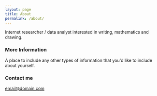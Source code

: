 ```yaml
---
layout: page
title: About
permalink: /about/
---
```


Internet researcher / data analyst interested in writing, mathematics and drawing. 

### More Information

A place to include any other types of information that you'd like to include about yourself. 

### Contact me

[email@domain.com](mailto:email@domain.com)